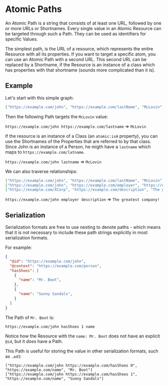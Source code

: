 # Atomic Paths

An Atomic Path is a string that consists of at least one URL, followed by one or more URLs or Shortnames.
Every single value in an Atomic Resource can be targeted through such a Path.
They can be used as identifiers for specific Values.

The simplest path, is the URL of a resource, which represents the entire Resource with all its properties.
If you want to target a specific atom, you can use an Atomic Path with a second URL.
This second URL can be replaced by a Shortname, if the Resource is an instance of a class which has properties with that shortname (sounds more complicated than it is).

## Example

Let's start with this simple graph:

```json
["https://example.com/john", "https://example.com/lastName", "McLovin"]
```

Then the following Path targets the `McLovin` value:

`https://example.com/john https://example.com/lastname` => `McLovin`

If the resource is an instance of a Class (an `atomic:isA` property), you can use the Shortnames of the Properties that are referred to by that class.
Since John is an instance of a Person, he migth have a `lastname` which maps to `https://example.com/latname`.

`https://example.com/john lastname` => `McLovin`

We can also traverse relationships:

```json
["https://example.com/john", "https://example.com/lastName", "McLovin"]
["https://example.com/john", "https://example.com/employer", "https://example.com/XCorp"]
["https://example.com/XCorp", "https://example.com/description", "The greatest company!"]
```

`https://example.com/john employer description` => `The greatest company!`

## Serialization

Serialization formats are free to use nesting to denote paths - which means that it is not necessary to include these path strings explicitly in most serialization formats.

For example:

```json
{
  "@id": "https://example.com/john",
  "@context": "https://example.com/person",
  "hasShoes": [
    {
      "name": "Mr. Boot",
    },
    {
      "name": "Sunny Sandals",
    }
  ]
}
```

The Path of `Mr. Boot` is:

```
https://example.com/john hasShoes 1 name
```

Notice how the Resource with the `name: Mr. Boot` does not have an explicit `@id`, but it _does_ have a Path.

This Path is useful for storing the value in other serialization formats, such as `.ad3`:

```ad3
["https://example.com/john https://example.com/hasShoes 0", "https://example.com/name", "Mr. Boot"]
["https://example.com/john https://example.com/hasShoes 1", "https://example.com/name", "Sunny Sandals"]
```
